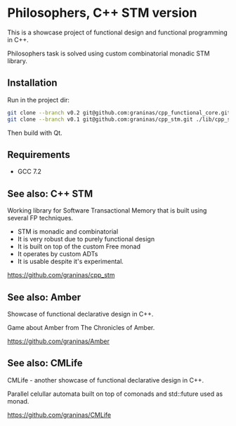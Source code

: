 Philosophers, C++ STM version
=============================

This is a showcase project of functional design and functional programming in C++.

Philosophers task is solved using custom combinatorial monadic STM library.

Installation
------------

Run in the project dir:

```bash
git clone --branch v0.2 git@github.com:graninas/cpp_functional_core.git ./lib/cpp_functional_core
git clone --branch v0.1 git@github.com:graninas/cpp_stm.git ./lib/cpp_stm
```

Then build with Qt.

Requirements
------------

- GCC 7.2

See also: C++ STM
-----------------

Working library for Software Transactional Memory that is built using several FP techniques.

- STM is monadic and combinatorial
- It is very robust due to purely functional design
- It is built on top of the custom Free monad
- It operates by custom ADTs
- It is usable despite it's experimental.

https://github.com/graninas/cpp_stm

See also: Amber
---------------

Showcase of functional declarative design in C++.

Game about Amber from The Chronicles of Amber.

https://github.com/graninas/Amber

See also: CMLife
----------------

CMLife - another showcase of functional declarative design in C++.

Parallel celullar automata built on top of comonads and std::future used as monad.

https://github.com/graninas/CMLife
